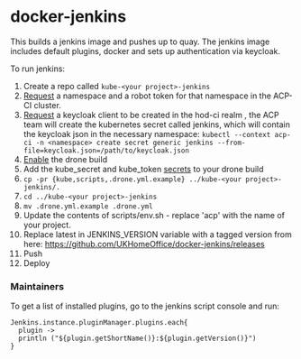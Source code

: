 # docker-jenkins

This builds a jenkins image and pushes up to quay.
The jenkins image includes default plugins, docker and sets up authentication via keycloak.

To run jenkins:

1. Create a repo called `kube-<your project>-jenkins`
1. [Request](https://github.com/UKHomeOffice/application-container-platform/blob/master/how-to-docs/README.md) a namespace and a robot token for that namespace in the ACP-CI cluster.
1. [Request](https://github.com/UKHomeOffice/application-container-platform/blob/master/how-to-docs/README.md) a keycloak client to be created in the hod-ci realm , the ACP team will create the kubernetes secret called jenkins, which will contain the keycloak json in the necessary namespace:
`kubectl --context acp-ci -n <namespace> create secret generic jenkins --from-file=keycloak.json=/path/to/keycloak.json`
1. [Enable](https://github.com/UKHomeOffice/application-container-platform/blob/master/how-to-docs/README.md) the drone build
1. Add the kube_secret and kube_token [secrets](https://github.com/UKHomeOffice/application-container-platform/blob/master/how-to-docs/README.md) to your drone build
1. `cp -pr {kube,scripts,.drone.yml.example} ../kube-<your project>-jenkins/.`
1. `cd ../kube-<your project>-jenkins`
1. `mv .drone.yml.example .drone.yml`
1. Update the contents of scripts/env.sh - replace 'acp' with the name of your project.
1. Replace latest in JENKINS_VERSION variable with a tagged version from here: https://github.com/UKHomeOffice/docker-jenkins/releases
1. Push
1. Deploy



### Maintainers

To get a list of installed plugins, go to the jenkins script console and run:

```
Jenkins.instance.pluginManager.plugins.each{
  plugin ->
  println ("${plugin.getShortName()}:${plugin.getVersion()}")
}

```
